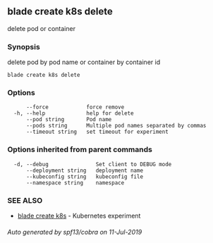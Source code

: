 ## blade create k8s delete

delete pod or container

### Synopsis

delete pod by pod name or container by container id

```
blade create k8s delete
```

### Options

```
      --force            force remove
  -h, --help             help for delete
      --pod string       Pod name
      --pods string      Multiple pod names separated by commas
      --timeout string   set timeout for experiment
```

### Options inherited from parent commands

```
  -d, --debug               Set client to DEBUG mode
      --deployment string   deployment name
      --kubeconfig string   kubeconfig file
      --namespace string    namespace
```

### SEE ALSO

* [blade create k8s](blade_create_k8s.md)	 - Kubernetes experiment

###### Auto generated by spf13/cobra on 11-Jul-2019
